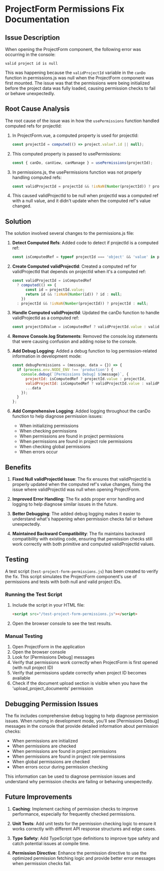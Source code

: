 # ProjectForm Permissions Fix Documentation

## Issue Description

When opening the ProjectForm component, the following error was occurring in the console:

```
valid project id is null
```

This was happening because the `validProjectId` variable in the `canDo` function in permissions.js was null when the ProjectForm component was first mounted. The issue was that the permissions were being initialized before the project data was fully loaded, causing permission checks to fail or behave unexpectedly.

## Root Cause Analysis

The root cause of the issue was in how the `usePermissions` function handled computed refs for projectId:

1. In ProjectForm.vue, a computed property is used for projectId:
   ```javascript
   const projectId = computed(() => project.value?.id || null);
   ```

2. This computed property is passed to usePermissions:
   ```javascript
   const { canDo, canView, canManage } = usePermissions(projectId);
   ```

3. In permissions.js, the usePermissions function was not properly handling computed refs:
   ```javascript
   const validProjectId = projectId && !isNaN(Number(projectId)) ? projectId : null;
   ```

4. This caused validProjectId to be null when projectId was a computed ref with a null value, and it didn't update when the computed ref's value changed.

## Solution

The solution involved several changes to the permissions.js file:

1. **Detect Computed Refs**: Added code to detect if projectId is a computed ref:
   ```javascript
   const isComputedRef = typeof projectId === 'object' && 'value' in projectId;
   ```

2. **Create Computed validProjectId**: Created a computed ref for validProjectId that depends on projectId when it's a computed ref:
   ```javascript
   const validProjectId = isComputedRef 
     ? computed(() => {
         const id = projectId.value;
         return id && !isNaN(Number(id)) ? id : null;
       })
     : projectId && !isNaN(Number(projectId)) ? projectId : null;
   ```

3. **Handle Computed validProjectId**: Updated the canDo function to handle validProjectId as a computed ref:
   ```javascript
   const projectIdValue = isComputedRef ? validProjectId.value : validProjectId;
   ```

4. **Remove Console.log Statements**: Removed the console.log statements that were causing confusion and adding noise to the console.

5. **Add Debug Logging**: Added a debug function to log permission-related information in development mode:
   ```javascript
   const debugPermissions = (message, data = {}) => {
     if (process.env.NODE_ENV !== 'production') {
       console.debug(`[Permissions Debug] ${message}`, {
         projectId: isComputedRef ? projectId.value : projectId,
         validProjectId: isComputedRef ? validProjectId.value : validProjectId,
         ...data
       });
     }
   };
   ```

6. **Add Comprehensive Logging**: Added logging throughout the canDo function to help diagnose permission issues:
   - When initializing permissions
   - When checking permissions
   - When permissions are found in project permissions
   - When permissions are found in project role permissions
   - When checking global permissions
   - When errors occur

## Benefits

1. **Fixed Null validProjectId Issue**: The fix ensures that validProjectId is properly updated when the computed ref's value changes, fixing the issue where validProjectId was null when opening ProjectForm.

2. **Improved Error Handling**: The fix adds proper error handling and logging to help diagnose similar issues in the future.

3. **Better Debugging**: The added debug logging makes it easier to understand what's happening when permission checks fail or behave unexpectedly.

4. **Maintained Backward Compatibility**: The fix maintains backward compatibility with existing code, ensuring that permission checks still work correctly with both primitive and computed validProjectId values.

## Testing

A test script (`test-project-form-permissions.js`) has been created to verify the fix. This script simulates the ProjectForm component's use of permissions and tests with both null and valid project IDs.

### Running the Test Script

1. Include the script in your HTML file:
   ```html
   <script src="/test-project-form-permissions.js"></script>
   ```

2. Open the browser console to see the test results.

### Manual Testing

1. Open ProjectForm in the application
2. Open the browser console
3. Look for [Permissions Debug] messages
4. Verify that permissions work correctly when ProjectForm is first opened (with null project ID)
5. Verify that permissions update correctly when project ID becomes available
6. Check if the document upload section is visible when you have the 'upload_project_documents' permission

## Debugging Permission Issues

The fix includes comprehensive debug logging to help diagnose permission issues. When running in development mode, you'll see [Permissions Debug] messages in the console that provide detailed information about permission checks:

- When permissions are initialized
- When permissions are checked
- When permissions are found in project permissions
- When permissions are found in project role permissions
- When global permissions are checked
- When errors occur during permission checking

This information can be used to diagnose permission issues and understand why permission checks are failing or behaving unexpectedly.

## Future Improvements

1. **Caching**: Implement caching of permission checks to improve performance, especially for frequently checked permissions.

2. **Unit Tests**: Add unit tests for the permission checking logic to ensure it works correctly with different API response structures and edge cases.

3. **Type Safety**: Add TypeScript type definitions to improve type safety and catch potential issues at compile time.

4. **Permission Directive**: Enhance the permission directive to use the optimized permission fetching logic and provide better error messages when permission checks fail.
